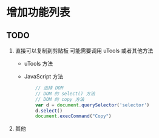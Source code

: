 # 增加功能列表

## TODO

1. 直接可以复制到剪贴板
可能需要调用 uTools 或者其他方法
    - uTools 方法
    - JavaScript 方法

        ```JavaScript
            // 选择 DOM
            // DOM 的 select() 方法
            // DOM 的 copy 方法
            var d = document.querySelector('selector')
            d.select()
            document.execCommand("Copy")
        ```

2. 其他